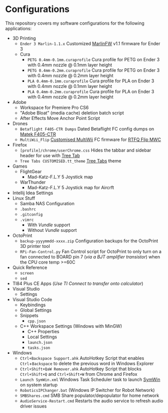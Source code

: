 # Configurations

This repository covers my software configurations for the following applications:

- 3D Printing
  - `Ender 3 Marlin-1.1.x` Customized [MarlinFW](http://www.marlinfw.org) v1.1 firmware for Ender 3
  - Cura
    - `PETG 0.4mm-0.1mm.curaprofile` Cura profile for PETG on Ender 3 with 0.4mm nozzle @ 0.1mm layer height
    - `PETG 0.4mm-0.2mm.curaprofile` Cura profile for PETG on Ender 3 with 0.4mm nozzle @ 0.2mm layer height
    - `PLA 0.4mm-0.1mm.curaprofile` Cura profile for PLA on Ender 3 with 0.4mm nozzle @ 0.1mm layer height
    - `PLA 0.4mm-0.2mm.curaprofile` Cura profile for PLA on Ender 3 with 0.4mm nozzle @ 0.2mm layer height
- Adobe
  - Workspace for Premiere Pro CS6
  - "Adobe Bloat" (media cache) deletion batch script
  - After Effects Move Anchor Point Script
- Drones
  - `Betaflight F405-CTR Dumps` Dated Betaflight FC config dumps on [Matek F405-CTR](http://www.mateksys.com/?portfolio=f405-ctr)
  - `MultiWii_Flip` [Customised MultiWii](http://www.multiwii.com/wiki/?title=Main_Page) FC firmware for [RTFQ Flip MWC](https://readytoflyquads.com/flip-mwc-flight-controller)
- Firefox
  - `[profile]/chrome/userChrome.css` Hides the tabbar and sidebar header for use with [Tree Tab](https://addons.mozilla.org/en-US/firefox/addon/tree-tabs/)
  - `Tree Tabs CUSTOMISED.tt_theme` [Tree Tabs](https://addons.mozilla.org/en-US/firefox/addon/tree-tabs/) theme
- Games
  - FlightGear
    - Mad-Katz-F.L.Y 5 Joystick map
  - WarThunder
    - Mad-Katz-F.L.Y 5 Joystick map for Aircrft
- Intellij Idea Settings
- Linux Stuff
  - Samba NAS Configuration
  - `.bashrc`
  - `.gitconfig`
  - `.vimrc`
    - With *Vundle* support
    - Without *Vundle* support
- OctoPrint
  - `backup-yyyymmdd-xxxx.zip` Configuration backups for the OctoPrint 3D printer tool
  - `RPi-Fan-Control.py` Fan Control script for OctoPrint to only turn on a fan connected to BOARD pin 7 (*via a BJT amplifier transistor*) when the CPU core temp >=60C
- Quick Reference
  - `screen`
  - `sed`
- TI84 Plus CE Apps (*Use TI Connect to transfer onto calculator*)
- Visual Studio
  - Settings
- Visual Studio Code
  - Keybindings
  - Global Settings
  - Snippets
    - `cpp.json`
  - C++ Workspace Settings (Windows with MinGW)
    - C++ Properties
    - Local Settings
    - `launch.json`
    - `tasks.json`
- Windows
  - `Ctrl+Backspace Support.ahk` AutoHotkey Script that enables `Ctrl`+`Backspace` to delete the previous word in Windows Explorer
  - `Ctrl+Shift+QaW Remover.ahk` AutoHotkey Script that blocks `Ctrl+Shift+Q` and `Ctrl+Shift+W` from Chrome and Firefox
  - `Launch SymWin.xml` Windows Task Scheduler task to launch [SymWin](https://www.github.com/mjvh80/SymWin) on system startup
  - `RoboticsIPChanger.bat` (Windows IP Switcher for Robot Network)
  - `SMBShares.cmd` SMB Share populator/depopulator for home network
  - `AudioService-Restart.cmd` Restarts the audio service to refresh audio driver issues
